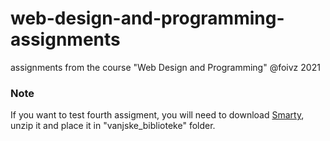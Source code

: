 # web-design-and-programming-assignments
assignments from the course "Web Design and Programming" @foivz 2021


### Note
If you want to test fourth assigment, you will need to download [Smarty](https://fossies.org/linux/www/smarty-3.1.39.tar.gz/), unzip it and place it in "vanjske_biblioteke" folder.
